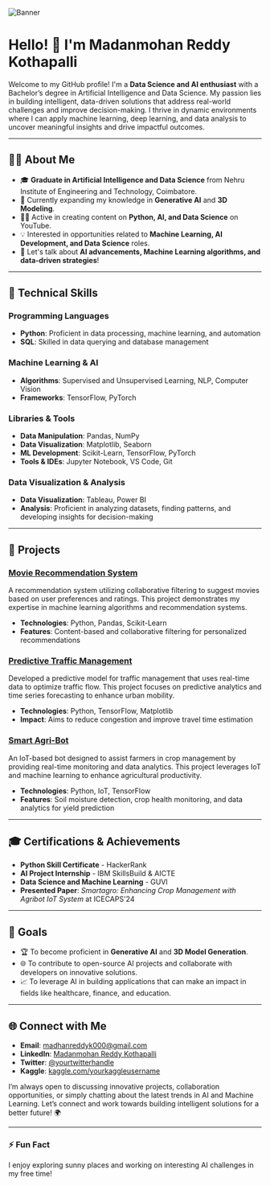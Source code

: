 ![Banner](https://github.com/yourusername/yourusername/blob/main/banner.png)

# Hello! 👋 I'm Madanmohan Reddy Kothapalli

Welcome to my GitHub profile! I'm a **Data Science and AI enthusiast** with a Bachelor’s degree in Artificial Intelligence and Data Science. My passion lies in building intelligent, data-driven solutions that address real-world challenges and improve decision-making. I thrive in dynamic environments where I can apply machine learning, deep learning, and data analysis to uncover meaningful insights and drive impactful outcomes.

---

## 🧑‍💻 About Me

- 🎓 **Graduate in Artificial Intelligence and Data Science** from Nehru Institute of Engineering and Technology, Coimbatore.
- 🌱 Currently expanding my knowledge in **Generative AI** and **3D Modeling**.
- 👨‍🏫 Active in creating content on **Python, AI, and Data Science** on YouTube.
- 💡 Interested in opportunities related to **Machine Learning, AI Development, and Data Science** roles.
- 💬 Let's talk about **AI advancements, Machine Learning algorithms, and data-driven strategies**!

---

## 🔧 Technical Skills

### Programming Languages
- **Python**: Proficient in data processing, machine learning, and automation
- **SQL**: Skilled in data querying and database management

### Machine Learning & AI
- **Algorithms**: Supervised and Unsupervised Learning, NLP, Computer Vision
- **Frameworks**: TensorFlow, PyTorch

### Libraries & Tools
- **Data Manipulation**: Pandas, NumPy
- **Data Visualization**: Matplotlib, Seaborn
- **ML Development**: Scikit-Learn, TensorFlow, PyTorch
- **Tools & IDEs**: Jupyter Notebook, VS Code, Git

### Data Visualization & Analysis
- **Data Visualization**: Tableau, Power BI
- **Analysis**: Proficient in analyzing datasets, finding patterns, and developing insights for decision-making

---

## 🚀 Projects

### [Movie Recommendation System](https://github.com/yourusername/movie-recommendation)
A recommendation system utilizing collaborative filtering to suggest movies based on user preferences and ratings. This project demonstrates my expertise in machine learning algorithms and recommendation systems.

- **Technologies**: Python, Pandas, Scikit-Learn
- **Features**: Content-based and collaborative filtering for personalized recommendations

### [Predictive Traffic Management](https://github.com/yourusername/traffic-management)
Developed a predictive model for traffic management that uses real-time data to optimize traffic flow. This project focuses on predictive analytics and time series forecasting to enhance urban mobility.

- **Technologies**: Python, TensorFlow, Matplotlib
- **Impact**: Aims to reduce congestion and improve travel time estimation

### [Smart Agri-Bot](https://github.com/yourusername/smart-agri-bot)
An IoT-based bot designed to assist farmers in crop management by providing real-time monitoring and data analytics. This project leverages IoT and machine learning to enhance agricultural productivity.

- **Technologies**: Python, IoT, TensorFlow
- **Features**: Soil moisture detection, crop health monitoring, and data analytics for yield prediction

---

## 🎓 Certifications & Achievements

- **Python Skill Certificate** - HackerRank
- **AI Project Internship** - IBM SkillsBuild & AICTE
- **Data Science and Machine Learning** - GUVI
- **Presented Paper**: *Smartagro: Enhancing Crop Management with Agribot IoT System* at ICECAPS'24

---

## 🎯 Goals

- 🏆 To become proficient in **Generative AI** and **3D Model Generation**.
- 🌐 To contribute to open-source AI projects and collaborate with developers on innovative solutions.
- 📈 To leverage AI in building applications that can make an impact in fields like healthcare, finance, and education.

---

## 🌐 Connect with Me

- **Email**: [madhanreddyk000@gmail.com](mailto:madhanreddyk000@gmail.com)
- **LinkedIn**: [Madanmohan Reddy Kothapalli](https://www.linkedin.com/in/madanr23/)
- **Twitter**: [@yourtwitterhandle](https://twitter.com/madhanreddyk000)
- **Kaggle**: [kaggle.com/yourkaggleusername](https://kaggle.com/madanreddy23)


I’m always open to discussing innovative projects, collaboration opportunities, or simply chatting about the latest trends in AI and Machine Learning. Let’s connect and work towards building intelligent solutions for a better future! 🌍

---

### ⚡ Fun Fact
I enjoy exploring sunny places and working on interesting AI challenges in my free time!



